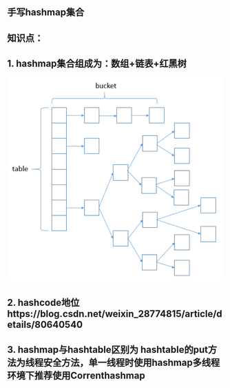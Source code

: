 ## 手写hashmap集合
## 知识点：
##  1. hashmap集合组成为：数组+链表+红黑树
![Image text](https://github.com/zhoyou/zhoyou-hashmap/raw/master/img/616953-20160304192851940-1880633940.png)  
##  2. hashcode地位https://blog.csdn.net/weixin_28774815/article/details/80640540  
##  3. hashmap与hashtable区别为  hashtable的put方法为线程安全方法，单一线程时使用hashmap多线程环境下推荐使用Correnthashmap

